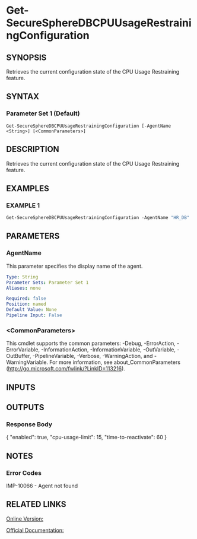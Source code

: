 ﻿# Get-SecureSphereDBCPUUsageRestrainingConfiguration

## SYNOPSIS
Retrieves the current configuration state of the CPU Usage Restraining feature.

## SYNTAX

### Parameter Set 1 (Default)
```
Get-SecureSphereDBCPUUsageRestrainingConfiguration [-AgentName <String>] [<CommonParameters>]
```

## DESCRIPTION
Retrieves the current configuration state of the CPU Usage Restraining feature.

## EXAMPLES

### EXAMPLE 1

```powershell
Get-SecureSphereDBCPUUsageRestrainingConfiguration -AgentName "HR_DB"
```

## PARAMETERS

### AgentName
This parameter specifies the display name of the agent.

```yaml
Type: String
Parameter Sets: Parameter Set 1
Aliases: none

Required: false
Position: named
Default Value: None
Pipeline Input: False
```

### \<CommonParameters\>
This cmdlet supports the common parameters: -Debug, -ErrorAction, -ErrorVariable, -InformationAction, -InformationVariable, -OutVariable, -OutBuffer, -PipelineVariable, -Verbose, -WarningAction, and -WarningVariable. For more information, see about_CommonParameters (http://go.microsoft.com/fwlink/?LinkID=113216).

## INPUTS

## OUTPUTS

### Response Body
{
"enabled": true,
"cpu-usage-limit": 15,
"time-to-reactivate": 60
}

## NOTES

### Error Codes
IMP-10066 - Agent not found

## RELATED LINKS

[Online Version:](https://github.com/akshinmustafayev/SecureSpherePS/tree/master/Documentation)

[Official Documentation:](https://docs.imperva.com/bundle/v13.6-api-reference-guide/page/65311.htm)



